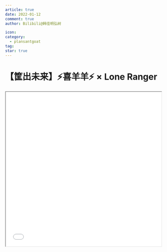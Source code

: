 ```yaml
---
article: true
date: 2022-01-12
comment: true
author: Bilibili@韩佳明弘树

icon:
category:
  - plansantgoat
tag:
star: true
---
```


# 【筐出未来】⚡喜羊羊⚡ × Lone Ranger

<iframe src="//player.bilibili.com/player.html?aid=253094666&cid=482407153&page=1&danmaku=1" allowfullscreen="allowfullscreen" width="100%" height="500" sandbox="allow-top-navigation allow-same-origin allow-forms allow-scripts">
</iframe>
